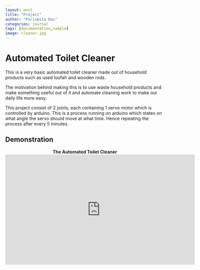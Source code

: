 ```yaml
---
layout: post
title: "Project"
author: "Parismita Das"
categories: journal
tags: [documentation,sample]
image: cleaner.jpg
---
```


# Automated Toilet Cleaner

This is a very basic automated toilet cleaner made out of household products such as used loofah and wooden rods.

The motivation behind making this is to use waste household products and make something useful out of it and automate 
cleaning work to make our daily life more easy. 

This project consist of 2 joints, each containing 1 servo motor which is controlled by arduino. 
This is a process running on arduino which states on what angle the servo should move at what time.
Hence repeating the process after every 5 minutes.

## Demonstration

<div class="imgcap">
<div align="middle">
<div class="thecap" align="middle" ><b>The Automated Toilet Cleaner</b> </div>
<iframe width="600" height="350" src="https://www.youtube.com/embed/0QxY-91T1co" frameborder="0" allow="autoplay; encrypted-media" allowfullscreen align="center"></iframe>
</div>
</div>
